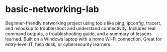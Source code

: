 # basic-networking-lab
Beginner-friendly networking project using tools like ping, ipconfig, tracert, and nslookup to troubleshoot and understand connectivity. Includes real command outputs, a troubleshooting guide, and a summary of lessons learned. Built on a Windows laptop with a home Wi-Fi connection. Great for entry-level IT, help desk, or cybersecurity learners.

